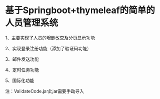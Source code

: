 # 基于Springboot+thymeleaf的简单的人员管理系统
1、主要实现了人员的增删改查及分页显示功能

2、实现登录注册功能（添加了验证码功能）

3、邮件发送功能

4、定时任务功能

5、国际化功能

注：ValidateCode.jar此jar需要手动导入